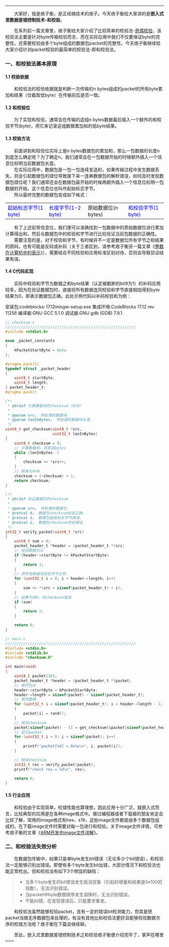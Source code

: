 ----
　　大家好，我是痞子衡，是正经搞技术的痞子。今天痞子衡给大家讲的是**嵌入式里数据差错控制技术-和校验**。  

　　在系列前一篇文章里，痞子衡给大家介绍了比较简单的校验法-[奇偶校验](http://www.cnblogs.com/henjay724/p/8465229.html)，该校验法主要是针对byte传输校验而言，而在实际应用中我们不仅要保证byte的完整性，还需要校验由多个byte组成的数据包packet的完整性。今天痞子衡继续给大家介绍针对packet校验的最简单的校验法-即和校验法。  

### 一、和校验法基本原理

#### 1.1 校验依据
　　和校验法的校验依据就是判断一次传输的n bytes组成的packet的所有byte累加和结果（仅截取低byte）在传输前后是否一致。  

#### 1.2 和校验位
　　为了实现和校验，通常会在传输的这组n bytes数据最后插入一个额外的和校验字节(byte)，用它来记录这组数据累加和的低byte结果。  

#### 1.3 校验方法
　　前面讲到和校验位实际上是n bytes数据包的累加和，那么一包数据的长度n到底怎么确定呢？为了确定n，我们通常会在一包数据开始的时候额外插入一个信息位标明当前数据包长度。  
　　在实际应用中，数据包是一包一包连续发送的，如果传输过程中发生数据丢失，则会引起数据包的错位导致接下来一连串数据包的解析错误，如何及时发现数据包错位呢？我们通常还会在数据包最开始的时候再额外插入一个信息位标明一包数据的开始，这个信息位也叫作起始标志字节。  
　　所以最终完整的数据包变成如下格式：  

<table><tbody>
    <tr>
        <td><font color="Blue">起始标志字节(1 byte)</font></td>
        <td><font color="Blue">长度字节(1-2 byte)</font></td>
        <td>原始数据位(n bytes)</td>
        <td><font color="Blue">和校验字节(1 byte)</font></td>
    </tr>
</table>

　　有了上述前导信息位，我们便可以准确找到一包数据中的原始数据位进行累加计算得出和，然后与数据包中的校验和字节进行比较验证当前包数据的正确性。  
　　需要注意的是，对于校验和字节，有时候并不一定是数据位所有字节之和结果的原码，也有可能是反码或补码（关于三者区别，请参考痞子衡另一篇文章《[整数在计算机中的表示](http://www.cnblogs.com/henjay724/p/8506398.html)》），需要结合不同校验和应用标准区别对待，否则会导致验证结果有误。  

#### 1.4 C代码实现
　　实际中校验和字节为数据之和byte结果（认定被截断的bit9为1）的补码应用较多，因为在验证数据包时，直接将所有数据连同校验和字节直接相加得到byte结果为0，即表示数据包正确。此处示例代码以补码校验和为例：  

安装包:codeblocks-17.12mingw-setup.exe
集成环境:CodeBlocks 17.12 rev 11256
编译器:GNU GCC 5.1.0
调试器:GNU gdb (GDB) 7.9.1

```C
// checksum.c
//////////////////////////////////////////////////////////
#include <stdint.h>

enum _packet_constants
{
    kPacketStartByte = 0x5a
};

#pragma pack(1)
typedef struct _packet_header
{
    uint8_t startByte;
    uint8_t length;
} packet_header_t;
#pragma pack()

/*!
 * @brief 计算数据块的checksum（补码）
 *
 * @param src， 待处理的数据块.
 * @param lenInBytes， 待处理的数据块长度.
 */
uint8_t get_checksum(uint8_t *src,
                     uint32_t lenInBytes)
{
    uint8_t checksum = 0;
    // 计算数据和，丢弃高bytes
    while (lenInBytes--)
    {
        checksum += *src++;
    }
    // 转换为补码
    checksum = (~checksum) + 1;
    return checksum;
}

/*!
 * @brief 验证数据包的checksum
 *
 * @param src， 待处理的数据包.
 * @retval 0， 数据包checksum校验正确.
 * @retval 1， 数据包起始标志字节错误.
 * @retval 2， 数据包checksum校验错误.
 */
int32_t verify_packet(uint8_t *src)
{
    uint8_t sum = 0;
    packet_header_t *header = (packet_header_t *)src;
    // 校验数据包头
    if (header->startByte != kPacketStartByte)
    {
        return 1;
    }
    // 求所有数据及校验字节之和
    for (uint32_t i = 0; i < header->length; i++)
    {
        sum += *(src + sizeof(packet_header_t) + i);
    }
    // 结果为非0，则checksum错误
    if (sum)
    {
        return 2;
    }

    return 0;
}

// main.c
//////////////////////////////////////////////////////////
#include <stdio.h>
#include <stdlib.h>
#include "checksum.h"

int main(void)
{
    uint8_t packet[16];
    packet_header_t *header = (packet_header_t *)packet;
    // 填充包头
    header->startByte = kPacketStartByte;
    header->length = sizeof(packet) - sizeof(packet_header_t);
    // 填充数据
    for (uint32_t i = sizeof(packet_header_t); i < header->length - 1; i++)
    {
        packet[i] = rand();
    }
    // 填充checksum
    packet[sizeof(packet) - 1] = get_checksum(&packet[sizeof(packet_header_t)], header->length - 1);
    // 显示packet
    for (uint32_t i = 0; i < sizeof(packet); i++)
    {
        printf("packet[%d] = 0x%x\n", i, packet[i]);
    }

    // 校验checksum
    int32_t res = verify_packet(packet);
    printf("check res = %d\n", res);

    return 0;
}
```

#### 1.5 行业应用
　　和校验由于实现简单，检错性能也算理想，因此应用十分广泛，就嵌入式而言，比较典型的应用是在各种image格式中。做过编程器或者下载器的朋友肯定会比较了解，常用的image格式有hex、s19，这些image文件都是由多个数据包组成的，在下载image文件时需要对每一包进行和校验。关于image文件详情，可参考痞子衡的文章《[ARM开发中image文件详解](http://www.cnblogs.com/henjay724/p/8361693.html)》。  

### 二、和校验法失效分析
　　在数据包传输中，如果只是单byte发生bit错误（无论多少个bit错误），和校验法一定能够识别出错误。即使有多个byte发生bit出错，大部分情况下和校验法也能正常检出。但和校验法有如下3个明显的缺陷：  

> * 当多个byte发生的bit错误发生抵消现象（引起的增量和结果是0x100的倍数），无法识别错误。
> * 当packet中byte数据顺序发生调换时，无法识别错误。
> * 不能纠错，在发现错误后，只能要求重发。

　　和校验法虽然能够校验packet，且有一定的错误bit检测能力，但其是把packet当做无序数据包来处理的，有没有其他比和校验法更好且能够校验数据次序的检错方法呢？痞子衡在下篇会继续聊。  

　　至此，嵌入式里数据差错控制技术之和校验痞子衡便介绍完毕了，掌声在哪里~~~

